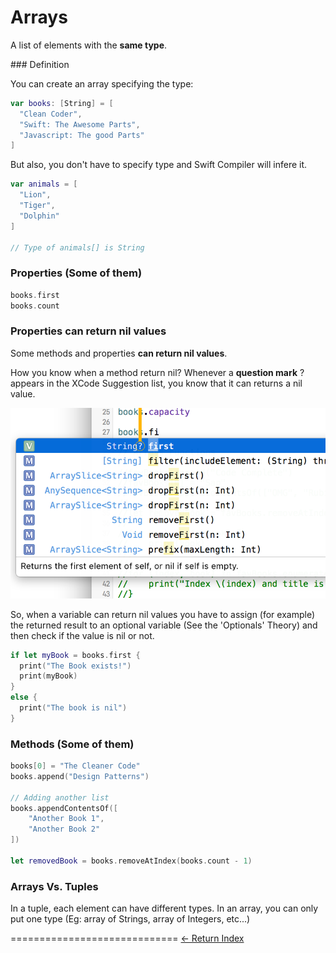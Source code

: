 # Arrays

A list of elements with the **same type**.

### Definition

You can create an array specifying the type:
```Swift
var books: [String] = [
  "Clean Coder",
  "Swift: The Awesome Parts",
  "Javascript: The good Parts"
]
```

But also, you don't have to specify type and Swift Compiler will infere it.

```Swift
var animals = [
  "Lion",
  "Tiger",
  "Dolphin"
]

// Type of animals[] is String
```

### Properties (Some of them)

```Swift
books.first
books.count
```

### Properties can return nil values

Some methods and properties **can return nil values**.

How you know when a method return nil? Whenever a **question mark** ? appears in the XCode Suggestion list, you know that it can returns a nil value.

![](../Assets/Basics/Arrays_optional_methods.png)

So, when a variable can return nil values you have to assign (for example) the returned result to an optional variable (See the 'Optionals' Theory) and then check if the value is nil or not.

```Swift
if let myBook = books.first {
  print("The Book exists!")
  print(myBook)
}
else {
  print("The book is nil")
}
```

### Methods (Some of them)

```Swift
books[0] = "The Cleaner Code"
books.append("Design Patterns")

// Adding another list
books.appendContentsOf([
    "Another Book 1",
    "Another Book 2"
])

let removedBook = books.removeAtIndex(books.count - 1)
```

### Arrays Vs. Tuples

In a tuple, each element can have different types.
In an array, you can only put one type (Eg: array of Strings, array of Integers, etc...)


=============================
[<- Return Index](/README.md)
